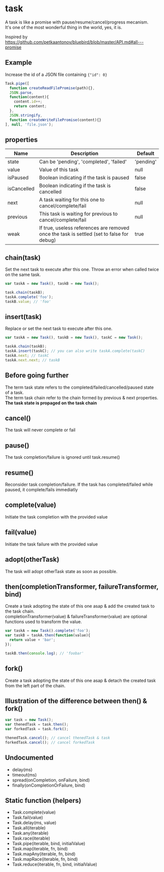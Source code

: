 # task

A task is like a promise with pause/resume/cancel/progress mecanism.  
It's one of the most wonderful thing in the world, yes, it is.

Inspired by https://github.com/petkaantonov/bluebird/blob/master/API.md#all---promise

## Example

Increase the id of a JSON file containing `{"id": 0}`

```javascript
Task.pipe([
  function createReadFilePromise(path){},
  JSON.parse,
  function(content){
    content.id++;
    return content;
  },
  JSON.stringify,
  function createWriteFilePromise(content){}
], null, 'file.json');
```

## properties

Name  | Description | Default
----- | --- | ---------
state | Can be 'pending', 'completed', 'failed' | 'pending'
value | Value of this task | null
isPaused  | Boolean indicating if the task is paused | false
isCancelled | Boolean indicating if the task is cancelled | false
next | A task waiting for this one to cancel/complete/fail | null
previous | This task is waiting for previous to cancel/complete/fail | null
weak | If true, useless references are removed once the task is settled (set to false for debug) | true

## chain(task)

Set the next task to execute after this one. Throw an error when called twice on the same task.

```javascript
var taskA = new Task(), taskB = new Task();

task.chain(taskB);
taskA.complete('foo');
taskB.value; // 'foo'
```

## insert(task)

Replace or set the next task to execute after this one.

```javascript
var taskA = new Task(), taskB = new Task(), taskC = new Task();

taskA.chain(taskB);
taskA.insert(taskC); // you can also write taskA.complete(taskC)
taskA.next; // taskC
taskA.next.next; // taskB
```

## Before going further

The term task state refers to the completed/failed/cancelled/paused state of a task.  
The term task chain refer to the chain formed by previous & next properties.  
**The task state is propaged on the task chain**

## cancel()

The task will never complete or fail

## pause()

The task completion/failure is ignored until task.resume()

## resume()

Reconsider task completion/failure. If the task has completed/failed while paused, it complete/fails immediatly

## complete(value)

Initiate the task completion with the provided value

## fail(value)

Initiate the task failure with the provided value

## adopt(otherTask)

The task will adopt otherTask state as soon as possible.

## then(completionTransformer, failureTransformer, bind)

Create a task adopting the state of this one asap & add the created task to the task chain.  
completionTransformer(value) & failureTransformer(value) are optional functions used to transform the value.

```javascript
var taskA = new Task().complete('foo');
var taskB = taskA.then(function(value){
  return value + 'bar';
});

taskB.then(console.log); // 'foobar'
```

## fork()

Create a task adopting the state of this one asap & detach the created task from the left part of the chain.  

## Illustration of the difference between then() & fork()

```javascript
var task = new Task();
var thenedTask = task.then();
var forkedTask = task.fork();

thenedTask.cancel(); // cancel thenedTask & task
forkedTask.cancel(); // cancel forkedTask
```

## Undocumented

- delay(ms)
- timeout(ms)
- spread(onCompletion, onFailure, bind)
- finally(onCompletionOrFailure, bind)

## Static function (helpers)

- Task.complete(value)
- Task.fail(value)
- Task.delay(ms, value)
- Task.all(iterable)
- Task.any(iterable)
- Task.race(iterable)
- Task.pipe(iterable, bind, initialValue)
- Task.map(iterable, fn, bind)
- Task.mapAny(iterable, fn, bind)
- Task.mapRace(iterable, fn, bind)
- Task.reduce(iterable, fn, bind, initialValue)

